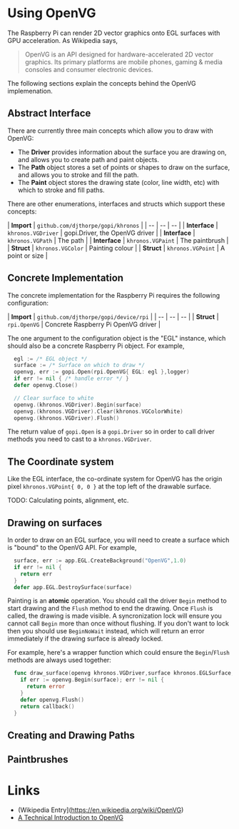 
# Using OpenVG

The Raspberry Pi can render 2D vector graphics onto EGL surfaces with
GPU acceleration. As Wikipedia says,

> OpenVG is an API designed for hardware-accelerated 2D vector graphics. 
> Its primary platforms are mobile phones, gaming & media consoles and 
> consumer electronic devices.

The following sections explain the concepts behind the OpenVG
implemenation. 

## Abstract Interface

There are currently three main concepts which allow you to draw with OpenVG:

  * The **Driver** provides information about the surface you are drawing on,
    and allows you to create path and paint objects.
  * The **Path** object stores a set of points or shapes to draw on the surface,
    and allows you to stroke and fill the path.  
  * The **Paint** object stores the drawing state (color, line width, etc)
    with which to stroke and fill paths.

There are other enumerations, interfaces and structs which support these concepts:	

| **Import** | `github.com/djthorpe/gopi/khronos` |
| -- | -- | -- |
| **Interface** | `khronos.VGDriver` | gopi.Driver, the OpenVG driver |
| **Interface** | `khronos.VGPath` | The path |
| **Interface** | `khronos.VGPaint` | The paintbrush |
| **Struct** | `khronos.VGColor` | Painting colour |
| **Struct** | `khronos.VGPoint` | A point or size |

## Concrete Implementation

The concrete implementation for the Raspberry Pi requires the following
configuration:

| **Import** | `github.com/djthorpe/gopi/device/rpi` |
| -- | -- | -- |
| **Struct** | `rpi.OpenVG` | Concrete Raspberry Pi OpenVG driver |

The one argument to the configuration object is the "EGL" instance, which
should also be a concrete Raspberry Pi object. For example,

```go
  egl := /* EGL object */
  surface := /* Surface on which to draw */	
  openvg, err := gopi.Open(rpi.OpenVG{ EGL: egl },logger)
  if err != nil { /* handle error */ }
  defer openvg.Close()

  // Clear surface to white
  openvg.(khronos.VGDriver).Begin(surface)
  openvg.(khronos.VGDriver).Clear(khronos.VGColorWhite)
  openvg.(khronos.VGDriver).Flush()
```

The return value of `gopi.Open` is a `gopi.Driver` so in order to call driver
methods you need to cast to a `khronos.VGDriver`.

## The Coordinate system

Like the EGL interface, the co-ordinate system for OpenVG has the origin pixel
`khronos.VGPoint{ 0, 0 }` at the top left of the drawable surface.

TODO: Calculating points, alignment, etc.

## Drawing on surfaces

In order to draw on an EGL surface, you will need to create a surface which is
"bound" to the OpenVG API. For example,

```go
  surface, err := app.EGL.CreateBackground("OpenVG",1.0)
  if err != nil {
    return err
  }
  defer app.EGL.DestroySurface(surface)
```

Painting is an **atomic** operation. You should call the driver `Begin` method
to start drawing and the `Flush` method to end the drawing. Once `Flush` is 
called, the drawing is made visible. A syncronization lock will ensure you
cannot call `Begin` more than once without flushing. If you don't want to
lock then you should use `BeginNoWait` instead, which will return an error
immediately if the drawing surface is already locked.

For example, here's a wrapper function which could ensure the `Begin`/`Flush`
methods are always used together:

```go
  func draw_surface(openvg khronos.VGDriver,surface khronos.EGLSurface,callback func() error) error {
    if err := openvg.Begin(surface); err != nil {
  	  return error
    }
    defer openvg.Flush()
	return callback()
  }
```

## Creating and Drawing Paths

## Paintbrushes


# Links

  * (Wikipedia Entry](https://en.wikipedia.org/wiki/OpenVG)
  * [A Technical Introduction to OpenVG](https://www.khronos.org/assets/uploads/developers/library/siggraph2006/OpenKODE_Course/05_OpenVG-Overview.pdf)
  
